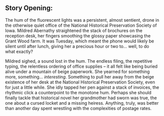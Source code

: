 ## Story Opening:

The hum of the fluorescent lights was a persistent, almost sentient, drone in the otherwise quiet office of the National Historical Preservation Society of Iowa. Mildred Abernathy straightened the stack of brochures on the reception desk, her fingers smoothing the glossy paper showcasing the Grant Wood farm. It was Tuesday, which meant the phone would likely be silent until after lunch, giving her a precious hour or two to… well, to do what exactly? 

Mildred sighed, a sound lost in the hum. The endless filing, the repetitive typing, the relentless ordering of office supplies – it all felt like being buried alive under a mountain of beige paperwork. She yearned for something more, something… *interesting*. Something to pull her away from the beige existence of her desk at the National Historical Preservation Society, even for just a little while. She idly tapped her pen against a stack of invoices, the rhythmic click a counterpoint to the monotone hum. Perhaps she should finally tackle that historical novel her grandmother had sworn was true, the one about a cursed locket and a missing heiress. Anything, truly, was better than another day spent wrestling with the complexities of postage rates.
